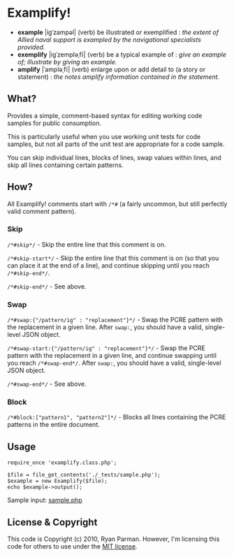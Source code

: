 # Examplify!

* **example** |igˈzampəl| (verb) be illustrated or exemplified : _the extent of Allied naval support is exampled by the navigational specialists provided._
* **exemplify** |igˈzempləˌfī| (verb) be a typical example of : _give an example of; illustrate by giving an example._
* **amplify** |ˈampləˌfī| (verb) enlarge upon or add detail to (a story or statement) : _the notes amplify information contained in the statement._


## What?

Provides a simple, comment-based syntax for editing working code samples for public consumption.

This is particularly useful when you use working unit tests for code samples, but not all parts of the unit test are appropriate for a code sample.

You can skip individual lines, blocks of lines, swap values within lines, and skip all lines containing certain patterns.


## How?

All Examplify! comments start with `/*#` (a fairly uncommon, but still perfectly valid comment pattern).

### Skip

`/*#skip*/` - Skip the entire line that this comment is on.

`/*#skip-start*/` - Skip the entire line that this comment is on (so that you can place it at the end of a line), and continue skipping until you reach `/*#skip-end*/`.

`/*#skip-end*/` - See above.

### Swap

`/*#swap:{"/pattern/ig" : "replacement"}*/` - Swap the PCRE pattern with the replacement in a given line. After `swap:`, you should have a valid, single-level JSON object.

`/*#swap-start:{"/pattern/ig" : "replacement"}*/` - Swap the PCRE pattern with the replacement in a given line, and continue swapping until you reach `/*#swap-end*/`. After `swap:`, you should have a valid, single-level JSON object.

`/*#swap-end*/` - See above.

### Block

`/*#block:["pattern1", "pattern2"]*/` - Blocks all lines containing the PCRE patterns in the entire document.


## Usage

	require_once 'examplify.class.php';

	$file = file_get_contents('./_tests/sample.php');
	$example = new Examplify($file);
	echo $example->output();

Sample input: [sample.php](http://github.com/skyzyx/examplify/blob/master/_tests/sample.php)


## License & Copyright

This code is Copyright (c) 2010, Ryan Parman. However, I'm licensing this code for others to use under the [MIT license](http://www.opensource.org/licenses/mit-license.php).
